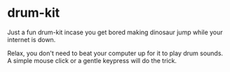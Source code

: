# drum-kit
Just a fun drum-kit incase you get bored making dinosaur jump while your internet is down.

Relax, you don't need to beat your computer up for it to play drum sounds. A simple mouse click or a gentle keypress will do the trick.
